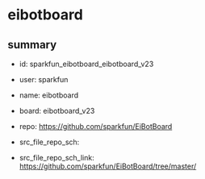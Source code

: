 # eibotboard
 
## summary 
* id: sparkfun_eibotboard_eibotboard_v23
* user: sparkfun
* name: eibotboard
* board: eibotboard_v23
* repo: https://github.com/sparkfun/EiBotBoard



* src_file_repo_sch: 
* src_file_repo_sch_link: https://github.com/sparkfun/EiBotBoard/tree/master/






